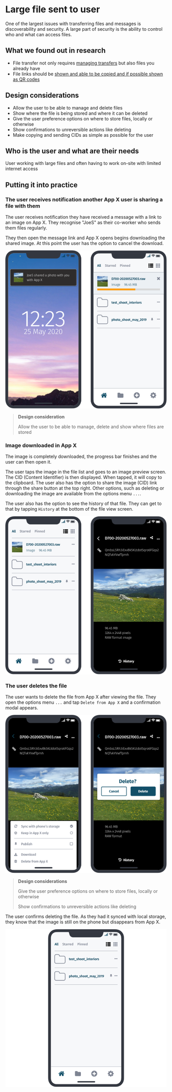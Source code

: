 # Large file sent to user

One of the largest issues with transferring files and messages is discoverability and security. A large part of security is the ability to control who and what can access files.

## What we found out in research

* File transfer not only requires [managing transfers](application-survey/application-survey/frostwire) but also files you already have
* File links should be [shown and able to be copied and if possible shown as QR codes](application-survey/application-survey/sharedrop.io)

## Design considerations

* Allow the user to be able to manage and delete files
* Show where the file is being stored and where it can be deleted
* Give the user preference options on where to store files, locally or otherwise
* Show confirmations to unreversible actions like deleting
* Make copying and sending CIDs as simple as possible for the user

## Who is the user and what are their needs

User working with large files and often having to work on-site with limited internet access

## Putting it into practice

### The user receives notification another App X user is sharing a file with them

The user receives notification they have received a message with a link to an image on App X. They recognise "JoeS" as their co-worker who sends them files regularly.

They then open the message link and App X opens begins downloading the shared image. At this point the user has the option to cancel the download.

![](https://raw.githubusercontent.com/ipfs/mobile-design-guidelines/master/.gitbook/assets/SentFile-1.png)

> **Design consideration**
>
> Allow the user to be able to manage, delete and show where files are stored

### Image downloaded in App X

The image is completely downloaded, the progress bar finishes and the user can then open it.

The user taps the image in the file list and goes to an image preview screen. The CID \(Content Identifier\) is then displayed. When tapped, it will copy to the clipboard. The user also has the option to share the image \(CID\) link through the share button at the top right. Other options, such as deleting or downloading the image are available from the options menu `...`.

The user also has the option to see the history of that file. They can get to that by tapping `History` at the bottom of the file view screen.

![](https://raw.githubusercontent.com/ipfs/mobile-design-guidelines/master/.gitbook/assets/SentFile-2.png)

### The user deletes the file

The user wants to delete the file from App X after viewing the file. They open the options menu `...` and tap `Delete from App X` and a confirmation modal appears.

![](https://raw.githubusercontent.com/ipfs/mobile-design-guidelines/master/.gitbook/assets/SentFile-3.png)

> **Design considerations**
>
> Give the user preference options on where to store files, locally or otherwise
>
> Show confirmations to unreversible actions like deleting

The user confirms deleting the file. As they had it synced with local storage, they know that the image is still on the phone but disappears from App X.

![](https://raw.githubusercontent.com/ipfs/mobile-design-guidelines/master/.gitbook/assets/SentFile-4.png)

